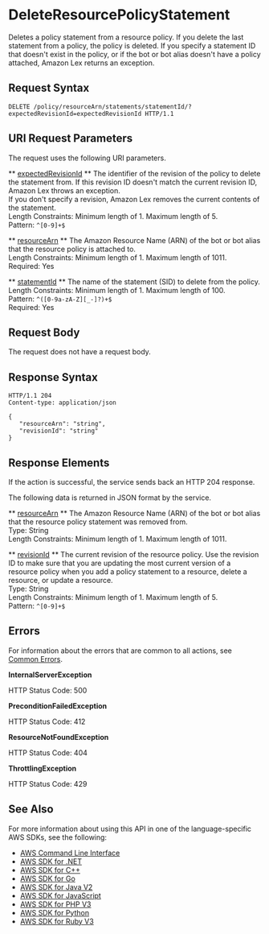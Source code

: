 # DeleteResourcePolicyStatement<a name="API_DeleteResourcePolicyStatement"></a>

Deletes a policy statement from a resource policy\. If you delete the last statement from a policy, the policy is deleted\. If you specify a statement ID that doesn't exist in the policy, or if the bot or bot alias doesn't have a policy attached, Amazon Lex returns an exception\.

## Request Syntax<a name="API_DeleteResourcePolicyStatement_RequestSyntax"></a>

```
DELETE /policy/resourceArn/statements/statementId/?expectedRevisionId=expectedRevisionId HTTP/1.1
```

## URI Request Parameters<a name="API_DeleteResourcePolicyStatement_RequestParameters"></a>

The request uses the following URI parameters\.

 ** [expectedRevisionId](#API_DeleteResourcePolicyStatement_RequestSyntax) **   <a name="lexv2-DeleteResourcePolicyStatement-request-expectedRevisionId"></a>
The identifier of the revision of the policy to delete the statement from\. If this revision ID doesn't match the current revision ID, Amazon Lex throws an exception\.  
If you don't specify a revision, Amazon Lex removes the current contents of the statement\.   
Length Constraints: Minimum length of 1\. Maximum length of 5\.  
Pattern: `^[0-9]+$` 

 ** [resourceArn](#API_DeleteResourcePolicyStatement_RequestSyntax) **   <a name="lexv2-DeleteResourcePolicyStatement-request-resourceArn"></a>
The Amazon Resource Name \(ARN\) of the bot or bot alias that the resource policy is attached to\.  
Length Constraints: Minimum length of 1\. Maximum length of 1011\.  
Required: Yes

 ** [statementId](#API_DeleteResourcePolicyStatement_RequestSyntax) **   <a name="lexv2-DeleteResourcePolicyStatement-request-statementId"></a>
The name of the statement \(SID\) to delete from the policy\.  
Length Constraints: Minimum length of 1\. Maximum length of 100\.  
Pattern: `^([0-9a-zA-Z][_-]?)+$`   
Required: Yes

## Request Body<a name="API_DeleteResourcePolicyStatement_RequestBody"></a>

The request does not have a request body\.

## Response Syntax<a name="API_DeleteResourcePolicyStatement_ResponseSyntax"></a>

```
HTTP/1.1 204
Content-type: application/json

{
   "resourceArn": "string",
   "revisionId": "string"
}
```

## Response Elements<a name="API_DeleteResourcePolicyStatement_ResponseElements"></a>

If the action is successful, the service sends back an HTTP 204 response\.

The following data is returned in JSON format by the service\.

 ** [resourceArn](#API_DeleteResourcePolicyStatement_ResponseSyntax) **   <a name="lexv2-DeleteResourcePolicyStatement-response-resourceArn"></a>
The Amazon Resource Name \(ARN\) of the bot or bot alias that the resource policy statement was removed from\.  
Type: String  
Length Constraints: Minimum length of 1\. Maximum length of 1011\.

 ** [revisionId](#API_DeleteResourcePolicyStatement_ResponseSyntax) **   <a name="lexv2-DeleteResourcePolicyStatement-response-revisionId"></a>
The current revision of the resource policy\. Use the revision ID to make sure that you are updating the most current version of a resource policy when you add a policy statement to a resource, delete a resource, or update a resource\.  
Type: String  
Length Constraints: Minimum length of 1\. Maximum length of 5\.  
Pattern: `^[0-9]+$` 

## Errors<a name="API_DeleteResourcePolicyStatement_Errors"></a>

For information about the errors that are common to all actions, see [Common Errors](CommonErrors.md)\.

 **InternalServerException**   
  
HTTP Status Code: 500

 **PreconditionFailedException**   
  
HTTP Status Code: 412

 **ResourceNotFoundException**   
  
HTTP Status Code: 404

 **ThrottlingException**   
  
HTTP Status Code: 429

## See Also<a name="API_DeleteResourcePolicyStatement_SeeAlso"></a>

For more information about using this API in one of the language\-specific AWS SDKs, see the following:
+  [ AWS Command Line Interface](https://docs.aws.amazon.com/goto/aws-cli/models.lex.v2-2020-08-07/DeleteResourcePolicyStatement) 
+  [ AWS SDK for \.NET](https://docs.aws.amazon.com/goto/DotNetSDKV3/models.lex.v2-2020-08-07/DeleteResourcePolicyStatement) 
+  [ AWS SDK for C\+\+](https://docs.aws.amazon.com/goto/SdkForCpp/models.lex.v2-2020-08-07/DeleteResourcePolicyStatement) 
+  [ AWS SDK for Go](https://docs.aws.amazon.com/goto/SdkForGoV1/models.lex.v2-2020-08-07/DeleteResourcePolicyStatement) 
+  [ AWS SDK for Java V2](https://docs.aws.amazon.com/goto/SdkForJavaV2/models.lex.v2-2020-08-07/DeleteResourcePolicyStatement) 
+  [ AWS SDK for JavaScript](https://docs.aws.amazon.com/goto/AWSJavaScriptSDK/models.lex.v2-2020-08-07/DeleteResourcePolicyStatement) 
+  [ AWS SDK for PHP V3](https://docs.aws.amazon.com/goto/SdkForPHPV3/models.lex.v2-2020-08-07/DeleteResourcePolicyStatement) 
+  [ AWS SDK for Python](https://docs.aws.amazon.com/goto/boto3/models.lex.v2-2020-08-07/DeleteResourcePolicyStatement) 
+  [ AWS SDK for Ruby V3](https://docs.aws.amazon.com/goto/SdkForRubyV3/models.lex.v2-2020-08-07/DeleteResourcePolicyStatement) 